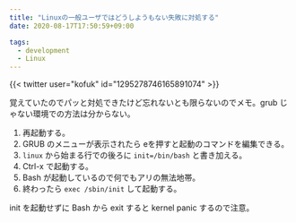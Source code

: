 ```yaml
---
title: "Linuxの一般ユーザではどうしようもない失敗に対処する"
date: 2020-08-17T17:50:59+09:00

tags:
  - development
  - Linux
---
```


{{< twitter user="kofuk" id="1295278746165891074" >}}

覚えていたのでパッと対処できたけど忘れないとも限らないのでメモ。grub じゃない環境での方法は分からない。

1. 再起動する。
1. GRUB のメニューが表示されたら eを押すと起動のコマンドを編集できる。
1. `linux` から始まる行での後ろに `init=/bin/bash` と書き加える。
1. Ctrl-x で起動する。
1. Bash が起動しているので何でもアリの無法地帯。
1. 終わったら `exec /sbin/init` して起動する。

init を起動せずに Bash から exit すると kernel panic するので注意。
